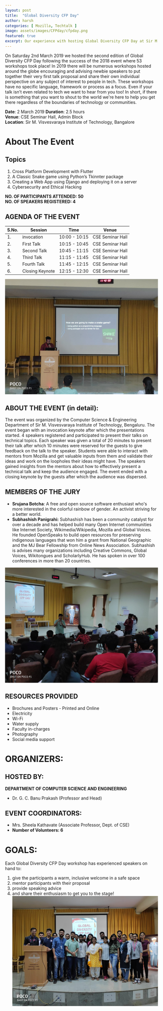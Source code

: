 ```yaml
---
layout: post
title:  "Global Diversity CFP Day"
author: harsh
categories: [ Mozilla, Techtalk ]
image: assets/images/CFPday/cfpday.png
featured: true
excerpt: Our experience with hosting Global Diversity CFP Day at Sir M. Visvesvaraya Institute of Technology, Bangalore, in association with Mozilla.
---
```

On Saturday 2nd March 2019 we hosted the second edition of Global Diversity CFP Day following the success of the 2018 event where 53 workshops took place!
In 2019 there will be numerous workshops hosted around the globe encouraging and advising newbie speakers to put together their very first talk proposal and share their own individual perspective on any subject of interest to people in tech.
These workshops have no specific language, framework or process as a focus. Even if your talk isn’t even related to tech we want to hear from you too! In short, if there is something that you want to shout to the world we're here to help you get there regardless of the boundaries of technology or communities.

**Date**:  2 March 2019
**Duration**: 2.5 hours  
**Venue**: CSE Seminar Hall, Admin Block  
**Location**: Sir M. Visvesvaraya Institute of Technology, Bangalore  



# About The Event

## Topics
1. Cross Platform Development with Flutter
2. A Classic Snake game using Python’s Tkinnter package
3. Creating a Web App using Django and deploying it on a server
4. Cybersecurity and Ethical Hacking

**NO. OF PARTICIPANTS ATTENDED: 50**  
**NO. OF SPEAKERS REGISTERED: 4**


## AGENDA OF THE EVENT

| S.No. | Session | Time | Venue |
|-----|---------|------|---------|
|  1. | invocation  | 10:00 - 10:15  | CSE Seminar Hall |
|  2. | First Talk | 10:15 - 10:45  | CSE Seminar Hall |
|  3. | Second Talk | 10:45 - 11:15 | CSE Seminar Hall |
|  4. | Third Talk | 11:15 - 11:45 | CSE Seminar Hall |
|  5. | Fourth Talk | 11:45 - 12:15 | CSE Seminar Hall |
|  6. | Closing Keynote | 12:15 - 12:30 | CSE Seminar Hall |


![](/assets/images/CFPday/techspeak.jpg)

## ABOUT THE EVENT (in detail):
The event was organized by the Computer Science & Engineering Department of Sir M. Visvesvaraya Institute of Technology, Bengaluru. The event began with an invocation keynote after which the presentations started. 4 speakers registered and participated to present their talks on technical topics. Each speaker was given a total of 20 minutes to present their talk after which 10 minutes were reserved for the guests to give feedback on the talk to the speaker.
Students were able to interact with mentors from Mozilla and get valuable inputs from them and validate their ideas and work on the loopholes their ideas might have. The speakers gained insights from the mentors about how to effectively present a technical talk and keep the audience engaged. The event ended with a closing keynote by the guests after which the audience was dispersed.

## MEMBERS OF THE JURY
* **Srujana Botcha**:
A free and open source software enthusiast who's more interested in the colorful rainbow of gender. An activist striving for a better world.
* **Subhashish Panigrahi:**
Subhashish has been a community catalyst for over a decade and has helped build many Open Internet communities like Internet Society, Wikimedia/Wikipedia, Mozilla and Global Voices. He founded OpenSpeaks to build open resources for preserving indigenous languages that won him a grant from National Geographic and the MJ Bear Fellowship from Online News Association. Subhashish is advises many organizations including Creative Commons, Global Voices, Wikitongues and ScholarlyHub. He has spoken in over 100 conferences in more than 20 countries.

![](/assets/images/CFPday/speaker.jpg)


## RESOURCES PROVIDED
* Brochures and Posters - Printed and Online
* Electricity
* Wi-Fi
* Water supply
* Faculty in-charges
* Photography
* Social media support

# ORGANIZERS:
## HOSTED BY:
**DEPARTMENT OF COMPUTER SCIENCE AND ENGINEERING**
- Dr. G. C. Banu Prakash (Professor and Head)

## EVENT COORDINATORS:
- Mrs. Sheela Kathavate (Associate Professor, Dept. of CSE)
- **Number of Volunteers: 6**

# GOALS:
Each Global Diversity CFP Day workshop has experienced speakers on hand to:
1. give the participants a warm, inclusive welcome in a safe space
2. mentor participants with their proposal
3. provide speaking advice
4. and share their enthusiasm to get you to the stage!
![](/assets/images/CFPday/organisers.jpg)